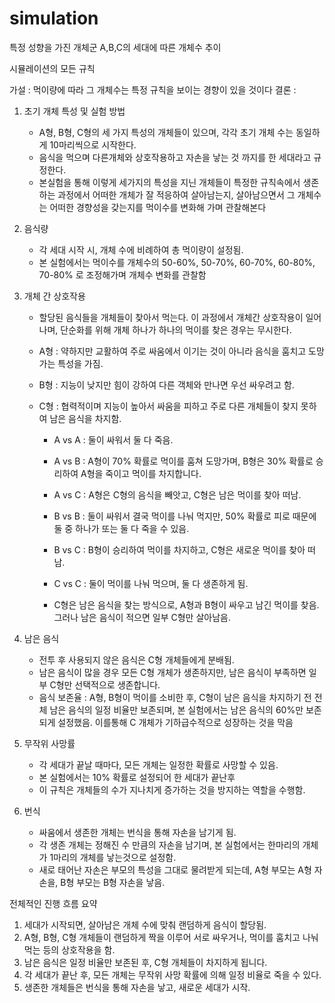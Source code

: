 # simulation
특정 성향을 가진 개체군 A,B,C의 세대에 따른 개체수 추이

시뮬레이션의 모든 규칙

가설 : 먹이량에 따라 그 개체수는 특정 규칙을 보이는 경향이 있을 것이다
결론 : 

1. 초기 개체 특성 및 실험 방법
   - A형, B형, C형의 세 가지 특성의 개체들이 있으며, 각각 초기 개체 수는 동일하게 10마리씩으로 시작한다. 
   - 음식을 먹으며 다른개체와 상호작용하고 자손을 낳는 것 까지를 한 세대라고 규정한다.
   - 본실험을 통해 이렇게 세가지의 특성을 지닌 개체들이 특정한 규칙속에서 생존하는 과정에서 어떠한 개체가 잘 적응하여 살아남는지, 살아남으면서 그 개체수는 어떠한 경향성을 갖는지를 
      먹이수를 변화해 가며 관찰해본다

2. 음식량
   - 각 세대 시작 시, 개체 수에 비례하여 총 먹이량이 설정됨.
   - 본 실험에서는 먹이수를 개체수의 50-60%, 50-70%, 60-70%, 60-80%, 70-80% 로 조정해가며 개체수 변화를 관찰함

3. 개체 간 상호작용
   - 할당된 음식들을 개체들이 찾아서 먹는다. 이 과정에서 개체간 상호작용이 일어나며, 단순화를 위해 개체 하나가 하나의 먹이를 찾은 경우는 무시한다.
 
   - A형 : 약하지만 교활하여 주로 싸움에서 이기는 것이 아니라 음식을 훔치고 도망가는 특성을 가짐.
   - B형 : 지능이 낮지만 힘이 강하여 다른 객체와 만나면 우선 싸우려고 함.
   - C형 : 협력적이며 지능이 높아서 싸움을 피하고 주로 다른 개체들이 찾지 못하여 남은 음식을 차지함.

     - A vs A : 둘이 싸워서 둘 다 죽음.
     - A vs B : A형이 70% 확률로 먹이를 훔쳐 도망가며, B형은 30% 확률로 승리하여 A형을 죽이고 먹이를 차지합니다.
     - A vs C : A형은 C형의 음식을 빼앗고, C형은 남은 먹이를 찾아 떠남.
     - B vs B : 둘이 싸워서 결국 먹이를 나눠 먹지만, 50% 확률로 피로 때문에 둘 중 하나가 또는 둘 다 죽을 수 있음.
     - B vs C : B형이 승리하여 먹이를 차지하고, C형은 새로운 먹이를 찾아 떠남.
     - C vs C : 둘이 먹이를 나눠 먹으며, 둘 다 생존하게 됨.

     - C형은 남은 음식을 찾는 방식으로, A형과 B형이 싸우고 남긴 먹이를 찾음. 그러나 남은 음식이 적으면 일부 C형만 살아남음.

4. 남은 음식
   - 전투 후 사용되지 않은 음식은 C형 개체들에게 분배됨.
   - 남은 음식이 많을 경우 모든 C형 개체가 생존하지만, 남은 음식이 부족하면 일부 C형만 선택적으로 생존합니다.
   - 음식 보존율 : A형, B형이 먹이를 소비한 후, C형이 남은 음식을 차지하기 전 전체 남은 음식의 일정 비율만 보존되며, 본 실험에서는 남은 음식의 60%만 보존되게 설정했음. 이를통해 C 개체가 기하급수적으로 성장하는 것을 막음


5. 무작위 사망률
   - 각 세대가 끝날 때마다, 모든 개체는 일정한 확률로 사망할 수 있음.
   - 본 실험에서는 10% 확률로 설정되어 한 세대가 끝난후 
   - 이 규칙은 개체들의 수가 지나치게 증가하는 것을 방지하는 역할을 수행함.

6. 번식
   - 싸움에서 생존한 개체는 번식을 통해 자손을 남기게 됨.
   - 각 생존 개체는 정해진 수 만큼의 자손을 남기며, 본 실험에서는 한마리의 개체가 1마리의 개체를 낳는것으로 설정함.
   - 새로 태어난 자손은 부모의 특성을 그대로 물려받게 되는데, A형 부모는 A형 자손을, B형 부모는 B형 자손을 낳음.

전체적인 진행 흐름 요약
1. 세대가 시작되면, 살아남은 개체 수에 맞춰 랜덤하게 음식이 할당됨.
2. A형, B형, C형 개체들이 랜덤하게 짝을 이루어 서로 싸우거나, 먹이를 훔치고 나눠 먹는 등의 상호작용을 함.
3. 남은 음식은 일정 비율만 보존된 후, C형 개체들이 차지하게 됩니다.
4. 각 세대가 끝난 후, 모든 개체는 무작위 사망 확률에 의해 일정 비율로 죽을 수 있다.
5. 생존한 개체들은 번식을 통해 자손을 낳고, 새로운 세대가 시작.
